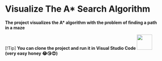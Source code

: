 # Visualize The A* Search Algorithm  

**The project visualizes the A\* algorithm with the problem of finding a path in a maze**

[!Tip]
**You can clone the project and run it in Visual Studio Code <img src="https://github.com/user-attachments/assets/a8e29178-f720-411b-9c4d-32c7d00ec9bb" width="50" height="50" margin-top=5 />(very easy honey 😂😘😍)**


